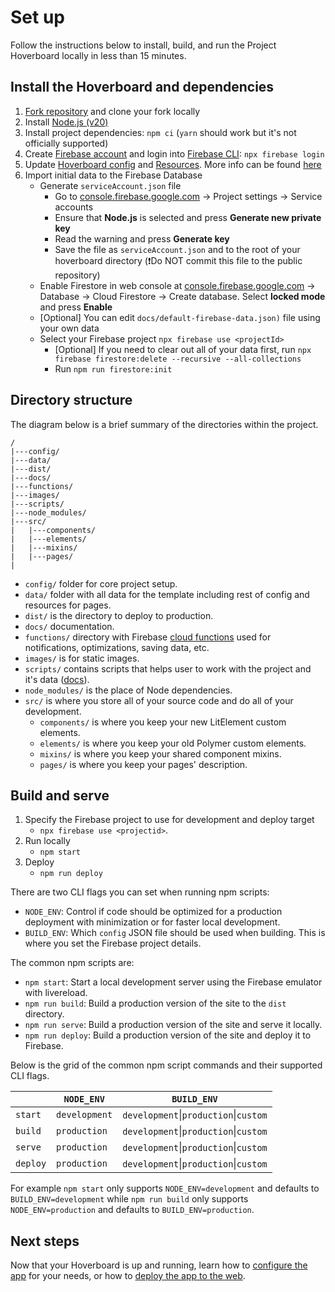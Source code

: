 # Set up

Follow the instructions below to install, build, and run the
Project Hoverboard locally in less than 15 minutes.

## Install the Hoverboard and dependencies

1. [Fork repository](https://github.com/gdg-x/hoverboard/fork) and clone your fork locally
1. Install [Node.js (v20)](https://nodejs.org/en/download/)
1. Install project dependencies: `npm ci` (`yarn` should work but it's not officially supported)
1. Create [Firebase account](https://console.firebase.google.com) and login into [Firebase CLI](https://firebase.google.com/docs/cli/): `npx firebase login`
1. Update [Hoverboard config](/config) and [Resources](/data). More info can be found [here](01-configure-app.md)
1. Import initial data to the Firebase Database
   - Generate `serviceAccount.json` file
     - Go to [console.firebase.google.com](https://console.firebase.google.com) -> Project settings -> Service accounts
     - Ensure that **Node.js** is selected and press **Generate new private key**
     - Read the warning and press **Generate key**
     - Save the file as `serviceAccount.json` and to the root of your hoverboard directory (❗Do NOT commit this file to the public repository)
   - Enable Firestore in web console at [console.firebase.google.com](https://console.firebase.google.com) -> Database -> Cloud Firestore -> Create database. Select **locked mode** and press **Enable**
   - [Optional] You can edit `docs/default-firebase-data.json)` file using your own data
   - Select your Firebase project `npx firebase use <projectId>`
     - [Optional] If you need to clear out all of your data first, run `npx firebase firestore:delete --recursive --all-collections`
     - Run `npm run firestore:init`

## Directory structure

The diagram below is a brief summary of the directories within the project.

    /
    |---config/
    |---data/
    |---dist/
    |---docs/
    |---functions/
    |---images/
    |---scripts/
    |---node_modules/
    |---src/
    |   |---components/
    |   |---elements/
    |   |---mixins/
    |   |---pages/
    |

- `config/` folder for core project setup.
- `data/` folder with all data for the template including rest of config and resources for pages.
- `dist/` is the directory to deploy to production.
- `docs/` documentation.
- `functions/` directory with Firebase [cloud functions](https://firebase.google.com/docs/functions/) used for notifications, optimizations, saving data, etc.
- `images/` is for static images.
- `scripts/` contains scripts that helps user to work with the project and it's data ([docs](./firebase-utils.md)).
- `node_modules/` is the place of Node dependencies.
- `src/` is where you store all of your source code and do all of your development.
  - `components/` is where you keep your new LitElement custom elements.
  - `elements/` is where you keep your old Polymer custom elements.
  - `mixins/` is where you keep your shared component mixins.
  - `pages/` is where you keep your pages' description.

## Build and serve

1. Specify the Firebase project to use for development and deploy target
   - `npx firebase use <projectid>`.
1. Run locally
   - `npm start`
1. Deploy
   - `npm run deploy`

There are two CLI flags you can set when running npm scripts:

- `NODE_ENV`: Control if code should be optimized for a production deployment with minimization or for faster local development.
- `BUILD_ENV`: Which `config` JSON file should be used when building. This is where you set the Firebase project details.

The common npm scripts are:

- `npm start`: Start a local development server using the Firebase emulator with livereload.
- `npm run build`: Build a production version of the site to the `dist` directory.
- `npm run serve`: Build a production version of the site and serve it locally.
- `npm run deploy`: Build a production version of the site and deploy it to Firebase.

Below is the grid of the common npm script commands and their supported CLI flags.

|          | `NODE_ENV`    | `BUILD_ENV`                           |
| -------- | ------------- | ------------------------------------- |
| `start`  | `development` | `development`\|`production`\|`custom` |
| `build`  | `production`  | `development`\|`production`\|`custom` |
| `serve`  | `production`  | `development`\|`production`\|`custom` |
| `deploy` | `production`  | `development`\|`production`\|`custom` |

For example `npm start` only supports `NODE_ENV=development` and defaults to `BUILD_ENV=development` while `npm run build` only supports `NODE_ENV=production` and defaults to `BUILD_ENV=production`.

## Next steps

Now that your Hoverboard is up and running, learn how to
[configure the app](01-configure-app.md) for your needs, or how to [deploy the app to the web](04-deploy.md).
